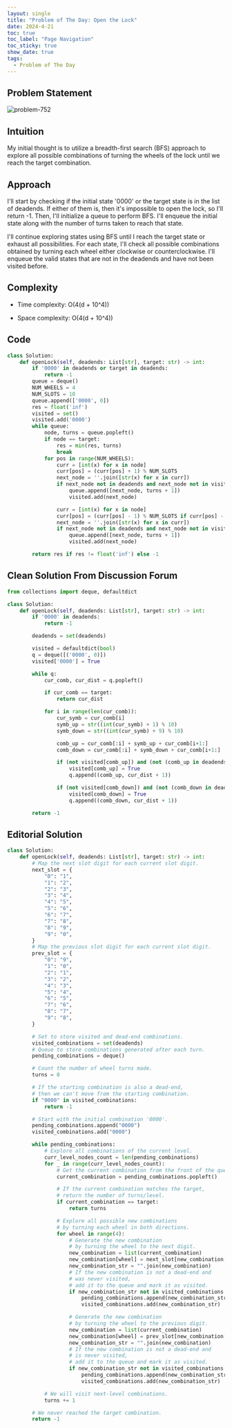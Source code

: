 ```yaml
---
layout: single
title: "Problem of The Day: Open the Lock"
date: 2024-4-21
toc: true
toc_label: "Page Navigation"
toc_sticky: true
show_date: true
tags:
  - Problem of The Day
---
```


## Problem Statement

![problem-752](/assets/images/2024-04-21_21-39-17-problem-752.png)

## Intuition

My initial thought is to utilize a breadth-first search (BFS) approach to explore all possible combinations of turning the wheels of the lock until we reach the target combination.

## Approach

I'll start by checking if the initial state '0000' or the target state is in the list of deadends. If either of them is, then it's impossible to open the lock, so I'll return -1. Then, I'll initialize a queue to perform BFS. I'll enqueue the initial state along with the number of turns taken to reach that state.

I'll continue exploring states using BFS until I reach the target state or exhaust all possibilities. For each state, I'll check all possible combinations obtained by turning each wheel either clockwise or counterclockwise. I'll enqueue the valid states that are not in the deadends and have not been visited before.

## Complexity

- Time complexity:
  O(4(d + 10^4))

- Space complexity:
  O(4(d + 10^4))

## Code

```python
class Solution:
    def openLock(self, deadends: List[str], target: str) -> int:
        if '0000' in deadends or target in deadends:
            return -1
        queue = deque()
        NUM_WHEELS = 4
        NUM_SLOTS = 10
        queue.append(['0000', 0])
        res = float('inf')
        visited = set()
        visited.add('0000')
        while queue:
            node, turns = queue.popleft()
            if node == target:
                res = min(res, turns)
                break
            for pos in range(NUM_WHEELS):
                curr = [int(x) for x in node]
                curr[pos] = (curr[pos] + 1) % NUM_SLOTS
                next_node = ''.join([str(x) for x in curr])
                if next_node not in deadends and next_node not in visited:
                    queue.append([next_node, turns + 1])
                    visited.add(next_node)

                curr = [int(x) for x in node]
                curr[pos] = (curr[pos] - 1) % NUM_SLOTS if curr[pos] - 1 >= 0 else NUM_SLOTS - 1
                next_node = ''.join([str(x) for x in curr])
                if next_node not in deadends and next_node not in visited:
                    queue.append([next_node, turns + 1])
                    visited.add(next_node)

        return res if res != float('inf') else -1


```

## Clean Solution From Discussion Forum

```python
from collections import deque, defaultdict

class Solution:
    def openLock(self, deadends: List[str], target: str) -> int:
        if '0000' in deadends:
            return -1

        deadends = set(deadends)

        visited = defaultdict(bool)
        q = deque([('0000', 0)])
        visited['0000'] = True

        while q:
            cur_comb, cur_dist = q.popleft()

            if cur_comb == target:
                return cur_dist

            for i in range(len(cur_comb)):
                cur_symb = cur_comb[i]
                symb_up = str((int(cur_symb) + 1) % 10)
                symb_down = str((int(cur_symb) + 9) % 10)

                comb_up = cur_comb[:i] + symb_up + cur_comb[i+1:]
                comb_down = cur_comb[:i] + symb_down + cur_comb[i+1:]

                if (not visited[comb_up]) and (not (comb_up in deadends)):
                    visited[comb_up] = True
                    q.append((comb_up, cur_dist + 1))

                if (not visited[comb_down]) and (not (comb_down in deadends)):
                    visited[comb_down] = True
                    q.append((comb_down, cur_dist + 1))

        return -1
```

## Editorial Solution

```python
class Solution:
    def openLock(self, deadends: List[str], target: str) -> int:
        # Map the next slot digit for each current slot digit.
        next_slot = {
            "0": "1",
            "1": "2",
            "2": "3",
            "3": "4",
            "4": "5",
            "5": "6",
            "6": "7",
            "7": "8",
            "8": "9",
            "9": "0",
        }
        # Map the previous slot digit for each current slot digit.
        prev_slot = {
            "0": "9",
            "1": "0",
            "2": "1",
            "3": "2",
            "4": "3",
            "5": "4",
            "6": "5",
            "7": "6",
            "8": "7",
            "9": "8",
        }

        # Set to store visited and dead-end combinations.
        visited_combinations = set(deadends)
        # Queue to store combinations generated after each turn.
        pending_combinations = deque()

        # Count the number of wheel turns made.
        turns = 0

        # If the starting combination is also a dead-end,
        # then we can't move from the starting combination.
        if "0000" in visited_combinations:
            return -1

        # Start with the initial combination '0000'.
        pending_combinations.append("0000")
        visited_combinations.add("0000")

        while pending_combinations:
            # Explore all combinations of the current level.
            curr_level_nodes_count = len(pending_combinations)
            for _ in range(curr_level_nodes_count):
                # Get the current combination from the front of the queue.
                current_combination = pending_combinations.popleft()

                # If the current combination matches the target,
                # return the number of turns/level.
                if current_combination == target:
                    return turns

                # Explore all possible new combinations
                # by turning each wheel in both directions.
                for wheel in range(4):
                    # Generate the new combination
                    # by turning the wheel to the next digit.
                    new_combination = list(current_combination)
                    new_combination[wheel] = next_slot[new_combination[wheel]]
                    new_combination_str = "".join(new_combination)
                    # If the new combination is not a dead-end and
                    # was never visited,
                    # add it to the queue and mark it as visited.
                    if new_combination_str not in visited_combinations:
                        pending_combinations.append(new_combination_str)
                        visited_combinations.add(new_combination_str)

                    # Generate the new combination
                    # by turning the wheel to the previous digit.
                    new_combination = list(current_combination)
                    new_combination[wheel] = prev_slot[new_combination[wheel]]
                    new_combination_str = "".join(new_combination)
                    # If the new combination is not a dead-end and
                    # is never visited,
                    # add it to the queue and mark it as visited.
                    if new_combination_str not in visited_combinations:
                        pending_combinations.append(new_combination_str)
                        visited_combinations.add(new_combination_str)

            # We will visit next-level combinations.
            turns += 1

        # We never reached the target combination.
        return -1
```
